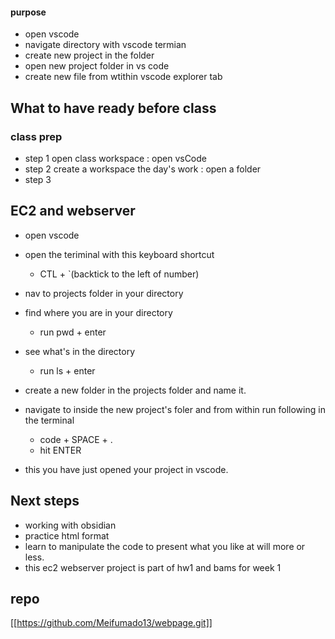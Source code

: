 #### purpose
- open vscode
- navigate directory with vscode termian
- create new project in the folder
- open new project folder  in vs code
- create new file from wtithin vscode explorer tab

## What to have ready before class 

### class prep

- step 1 open class workspace : open vsCode
- step 2 create a workspace the day's work : open a folder
- step 3 

## EC2 and webserver

- open vscode
- open the teriminal with this keyboard shortcut
    - CTL + `(backtick to the left of number)
- nav to projects folder in your directory
- find where you are in your directory
    - run pwd + enter
- see what's in the directory
    - run ls + enter

- create a new folder in the projects folder and name it.  
- navigate to  inside the new project's foler  and from within run following in the terminal
    - code + SPACE + .
    - hit ENTER
- this you have just opened your project in vscode.  


## Next steps
- working with obsidian
- practice html format
- learn to manipulate the code to present what you like at will more or less. 
- this ec2 webserver project is part of hw1 and bams for week 1


## repo

[[https://github.com/Meifumado13/webpage.git]]